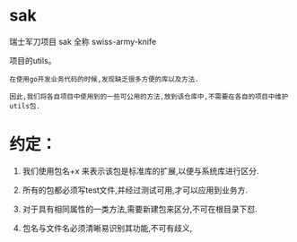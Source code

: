 # sak
瑞士军刀项目 sak 全称 swiss-army-knife

项目的utils。  

    在使用go开发业务代码的时候,发现缺乏很多方便的库以及方法.
    
    因此,我们将各自项目中使用到的一些可公用的方法,放到该仓库中,不需要在各自的项目中维护utils包.
    
# 约定：

1. 我们使用包名+x 来表示该包是标准库的扩展,以便与系统库进行区分.

2. 所有的包都必须写test文件,并经过测试可用,才可以应用到业务方.

3. 对于具有相同属性的一类方法,需要新建包来区分,不可在根目录下怼.

4. 包名与文件名必须清晰易识别其功能,不可有歧义,
